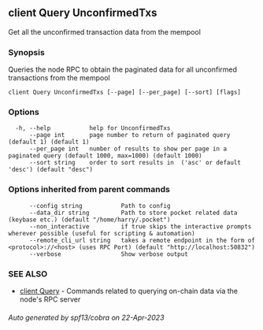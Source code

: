 ## client Query UnconfirmedTxs

Get all the unconfirmed transaction data from the mempool

### Synopsis

Queries the node RPC to obtain the paginated data for all unconfirmed transactions from the mempool

```
client Query UnconfirmedTxs [--page] [--per_page] [--sort] [flags]
```

### Options

```
  -h, --help           help for UnconfirmedTxs
      --page int       page number to return of paginated query (default 1) (default 1)
      --per_page int   number of results to show per page in a paginated query (default 1000, max=1000) (default 1000)
      --sort string    order to sort results in  ('asc' or default 'desc') (default "desc")
```

### Options inherited from parent commands

```
      --config string           Path to config
      --data_dir string         Path to store pocket related data (keybase etc.) (default "/home/harry/.pocket")
      --non_interactive         if true skips the interactive prompts wherever possible (useful for scripting & automation)
      --remote_cli_url string   takes a remote endpoint in the form of <protocol>://<host> (uses RPC Port) (default "http://localhost:50832")
      --verbose                 Show verbose output
```

### SEE ALSO

* [client Query](client_Query.md)	 - Commands related to querying on-chain data via the node's RPC server

###### Auto generated by spf13/cobra on 22-Apr-2023
